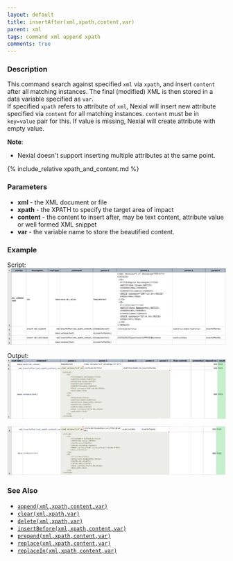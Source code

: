 ```yaml
---
layout: default
title: insertAfter(xml,xpath,content,var)
parent: xml
tags: command xml append xpath
comments: true
---
```



### Description
This command search against specified `xml` via `xpath`, and insert `content` after all matching instances. The final 
(modified) XML is then stored in a data variable specified as `var`.<br/>
If specified `xpath` refers to attribute of `xml`, Nexial will insert new attribute specified via `content` for all matching instances.
`content` must be in `key=value` pair for this. If value is missing, Nexial will create attribute with empty value.

**Note**:
- Nexial doesn't support inserting multiple attributes at the same point.

{% include_relative xpath_and_content.md %}


### Parameters
- **xml** - the XML document or file
- **xpath** - the XPATH to specify the target area of impact
- **content** - the content to insert after, may be text content, attribute value or well formed XML snippet
- **var** - the variable name to store the beautified content.


### Example
Script:<br/>
![script](image/insertAfter_01.png)

Output:<br/>
![](image/insertAfter_02.png)

![](image/insertAfter_03.png)


### See Also
- [`append(xml,xpath,content,var)`](append(xml,xpath,content,var))
- [`clear(xml,xpath,var)`](clear(xml,xpath,var))
- [`delete(xml,xpath,var)`](delete(xml,xpath,var))
- [`insertBefore(xml,xpath,content,var)`](insertBefore(xml,xpath,content,var))
- [`prepend(xml,xpath,content,var)`](prepend(xml,xpath,content,var))
- [`replace(xml,xpath,content,var)`](replace(xml,xpath,content,var))
- [`replaceIn(xml,xpath,content,var)`](replaceIn(xml,xpath,content,var))
